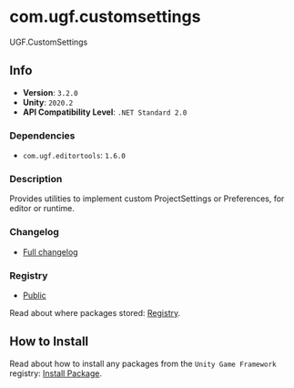 # com.ugf.customsettings

UGF.CustomSettings

## Info

- **Version**: `3.2.0`
- **Unity**: `2020.2`
- **API Compatibility Level**: `.NET Standard 2.0`

### Dependencies

- `com.ugf.editortools`: `1.6.0`


### Description

Provides utilities to implement custom ProjectSettings or Preferences, for editor or runtime.

### Changelog

- [Full changelog](changelog.md)

### Registry

- [Public](https://bintray.com/unity-game-framework/public)

Read about where packages stored: [Registry](https://github.com/unity-game-framework/organization/blob/master/docs/registry.md).

## How to Install

Read about how to install any packages from the `Unity Game Framework` registry: [Install Package](https://github.com/unity-game-framework/organization/blob/master/docs/install-packages.md).

